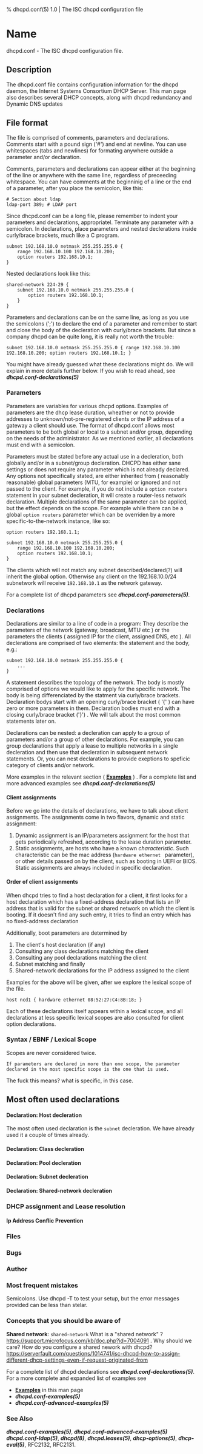 % dhcpd.conf(5) 1.0 | The ISC dhcpd configuration file

# Name

dhcpd.conf - The ISC dhcpd configuration file. 

## Description

The dhcpd.conf file contains configuration information for the dhcpd daemon, the Internet Systems Consortium DHCP Server. This man page also describes several DHCP concepts, along with dhcpd redundancy and Dynamic DNS updates

## File format

The file is comprised of comments, parameters and declarations. Comments start with a pound sign ('#') and end at newline. You can use whitespaces (tabs and newlines) for formating anywhere outside a parameter and/or declaration. 

Comments, parameters and declarations can appear either at the beginning of the line or anywhere with the same line, regardless of preceeding whitespace. You can have comments at the beginninig of a line or the end of a parameter, after you place the semicolon, like this:

	# Section about ldap
	ldap-port 389; # LDAP port

Since dhcpd.conf can be a long file, please remember to indent your parameters and declarations, appropriatel. Terminate any parameter with a semicolon. In declarations, place parameters and nested declerations inside curly/brace brackets, much like a C program. 

	subnet 192.168.10.0 netmask 255.255.255.0 {
		range 192.168.10.100 192.168.10.200;
		option routers 192.168.10.1;
	}

Nested declarations look like this: 

	shared-network 224-29 {
		subnet 192.168.10.0 netmask 255.255.255.0 {
			option routers 192.168.10.1;
		}
	}

Parameters and declarations can be on the same line, as long as you use the semicolons (';') to declare the end of a parameter and remember to start and close the body of the decleration with curly/brace brackets. But since a company dhcpd can be quite long, it is really not worth the trouble: 

	subnet 192.168.10.0 netmask 255.255.255.0 { range 192.168.10.100 192.168.10.200; option routers 192.168.10.1; }

You might have already guessed what these declarations might do. We will explain in more details further below. If you wish to read ahead, see ***dhcpd.conf-declarations(5)***

### Parameters

Parameters are variables for various dhcpd options. Examples of parameters are the dhcp lease duration, wheather or not to provide addresses to unknown/not-pre-registered clients or the IP address of a gateway a client should use. The format of dhcpd.conf allows most parameters to be both global or local to a subnet and/or group, depending on the needs of the administrator. As we mentioned earlier, all declarations must end with a semicolon.

Parameters must be stated before any actual use in a decleration, both globally and/or in a subnet/group decleration. DHCPD has either sane settings or does not require any parameter which is not already declared. Any options not specifically stated, are either inherited from ( reasonably reasonable) global parameters (MTU, for example) or ignored and not passed to the client. For example, if you do not include a ```option routers``` statement in your subnet decleration, it will create a router-less network declaration. Multiple declarations of the same parameter can be applied, but the effect depends on the scope. For example while there can be a global ```option routers``` parameter which can be overriden by a more specific-to-the-network instance, like so: 

	option routers 192.168.1.1;

	subnet 192.168.10.0 netmask 255.255.255.0 {
		range 192.168.10.100 192.168.10.200;
		option routers 192.168.10.1;
	}
   
The clients which will not match any subnet described/declared(?) will inherit the global option. Otherwise any client on the 192.168.10.0/24 subnetwork will receive ```192.168.10.1``` as the network gateway.

For a complete list of dhcpd parameters see ***dhcpd.conf-parameters(5)***.

### Declarations

Declarations are similar to a line of code in a program: They describe the parameters of the network (gateway, broadcast, MTU etc ) or the parameters the clients ( assigned IP for the client, assigned DNS, etc ). All declerations are comprised of two elements: the statement and the body, e.g.: 

	subnet 192.168.10.0 netmask 255.255.255.0 {
		...
	}

A statement describes the topology of the network. The body is mostly comprised of options we would like to apply for the specific network. The body is being differenciated by the statment via curly/brace brackets. Declaration bodys start with an opening curly/brace bracket ( '{' ) can have zero or more parameters in them. Declaration bodies must end with a closing curly/brace bracket ('}') . We will talk about the most common statements later on.

Declarations can be nested: a decleration can apply to a group of parameters and/or a group of other declarations. For example, you can group declarations that apply a lease to multiple networks in a single decleration and then use that decleration in subsequent network statements. Or, you can nest declarations to provide exeptions to speficic category of clients and/or network. 

More examples in the relevant section ( **[Examples](#Examples-declarations)** ) . For a complete list and more advanced examples see ***dhcpd.conf-declarations(5)***

#### Client assignments

Before we go into the details of declarations, we have to talk about client assignments. The assignments come in two flavors, dynamic and static assignment:

1. Dynamic assignment is an IP/parameters assignment for the host that gets periodically refreshed, according to the lease duration parameter.
2. Static assignments, are hosts who have a known *characteristic*. Such characteristic can be the mac address (```hardware ethernet ``` parameter), or other details passed on by the client, such as booting in UEFI or BIOS. Static assignments are always included in specific declaration.


#### Order of client assignments

When dhcpd tries to find a host declaration for a client, it first looks for a host declaration which has a fixed-address declaration that lists an IP address that is valid for the subnet or shared network on which the client is booting. If it doesn't find any such entry, it tries to find an entry which has no fixed-address declaration

Additionally, boot parameters are determined by 
1. The client's host declaration (if any) 
2. Consulting any class declarations matching the client
3. Consulting any pool declarations matching the client
4. Subnet matching and finally
5. Shared-network declarations for the IP address assigned to the client

Examples for the above will be given, after we explore the lexical scope of the file. 

	host ncd1 { hardware ethernet 08:52:27:C4:8B:18; }

Each of these declarations itself appears within a lexical scope, and all declarations at less specific lexical scopes are also consulted for client option declarations.

### Syntax / EBNF / Lexical Scope

Scopes are never considered twice.

	If parameters are declared in more than one scope, the parameter declared in the most specific scope is the one that is used.
The fuck this means? what is specific, in this case.

## Most often used declarations

#### Declaration: Host decleration
The most often used declaration is the ```subnet``` decleration. We have already used it a couple of times already. 

#### Declaration: Class decleration

#### Declaration: Pool decleration

#### Declaration: Subnet decleration

#### Declaration: Shared-network decleration


### DHCP assignment and Lease resolution

#### Ip Address Conflic Prevention


### Files

### Bugs

### Author

### Most frequent mistakes

Semicolons. Use dhcpd -T to test your setup, but the error messages provided can be less than stelar.

### Concepts that you should be aware of

**Shared network**: ```shared-network``` What is a "shared network" ? https://support.microfocus.com/kb/doc.php?id=7004091 . Why should we care? How do you configure a shared nework with dhcpd? https://serverfault.com/questions/1014741/isc-dhcpd-how-to-assign-different-dhcp-settings-even-if-request-originated-from

For a complete list of dhcpd declarations see ***dhcpd.conf-declarations(5)***. For a more complete and expanded list of examples see 
* **[Examples](#Examples)** in this man page
* ***dhcpd.conf-examples(5)***
* ***dhcpd.conf-advanced-examples(5)***

### See Also

***dhcpd.conf-examples(5)***, ***dhcpd.conf-advanced-examples(5)*** ***dhcpd.conf-ldap(5)***, ***dhcpd(8)***, ***dhcpd.leases(5)***, ***dhcp-options(5)***, ***dhcp-eval(5)***, RFC2132, RFC2131.
